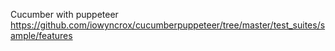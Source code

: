 Cucumber with puppeteer
https://github.com/iowyncrox/cucumberpuppeteer/tree/master/test_suites/sample/features
